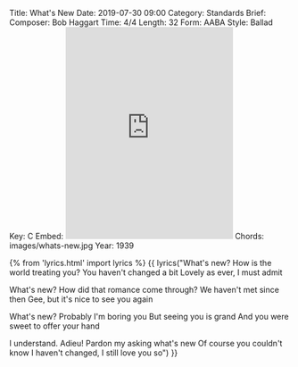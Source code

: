 Title: What's New
Date: 2019-07-30 09:00
Category: Standards
Brief:
Composer:  Bob Haggart
Time: 4/4
Length: 32
Form: AABA
Style: Ballad
Key: C
Embed: <iframe src="https://open.spotify.com/embed/user/thatdavidmiller/playlist/46eaiR0wRV5sptZjJBnTM4" width="300" height="380" frameborder="0" allowtransparency="true" allow="encrypted-media"></iframe>
Chords: images/whats-new.jpg
Year: 1939

{% from 'lyrics.html' import lyrics %}
{{ lyrics("What's new?
How is the world treating you?
You haven't changed a bit
Lovely as ever, I must admit

What's new?
How did that romance come through?
We haven't met since then
Gee, but it's nice to see you again

What's new?
Probably I'm boring you
But seeing you is grand
And you were sweet to offer your hand

I understand. Adieu!
Pardon my asking what's new
Of course you couldn't know
I haven't changed, I still love you so") }}
